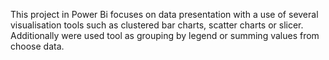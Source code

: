 This project in Power Bi focuses on data presentation with a use of several visualisation tools such as clustered bar charts, scatter charts or slicer. Additionally were used tool as grouping by legend or summing values from choose data.
